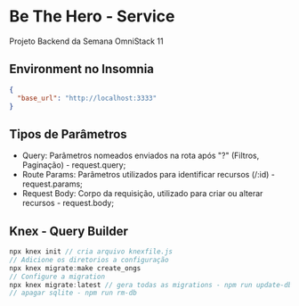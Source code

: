 # Be The Hero - Service
Projeto Backend da Semana OmniStack 11

## Environment no Insomnia
```json
{
  "base_url": "http://localhost:3333"
}
```
## Tipos de Parâmetros
* Query: Parâmetros nomeados enviados na rota após "?" (Filtros, Paginação) - request.query;
* Route Params: Parâmetros utilizados para identificar recursos (/:id) - request.params;
* Request Body: Corpo da requisição, utilizado para criar ou alterar recursos - request.body;

## Knex - Query Builder
```js
npx knex init // cria arquivo knexfile.js
// Adicione os diretorios a configuração
npx knex migrate:make create_ongs 
// Configure a migration
npx knex migrate:latest // gera todas as migrations - npm run update-db
// apagar sqlite - npm run rm-db
```